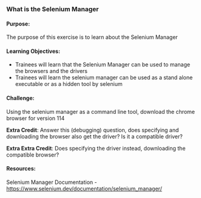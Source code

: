 ### What is the Selenium Manager

#### Purpose:
The purpose of this exercise is to learn about the Selenium Manager

#### Learning Objectives:

- Trainees will learn that the Selenium Manager can be used to manage the browsers and
  the drivers
- Trainees will learn the selenium manager can be used as a stand alone executable or as
  a hidden tool by selenium

#### Challenge:

Using the selenium manager as a command line tool, download the chrome browser for version 114

**Extra Credit**: Answer this (debugging) question, does specifying and downloading the browser
also get the driver? Is it a compatible driver?

**Extra Extra Credit**: Does specifying the driver instead, downloading the compatible browser? 

#### Resources:

Selenium Manager Documentation - https://www.selenium.dev/documentation/selenium_manager/